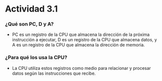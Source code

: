# Actividad 3.1

### ¿Qué son PC, D y A?

- PC es un registro de la CPU que almacena la dirección de la próxima instrucción a ejecutar, D es un registro de la CPU que almacena datos, y A es un registro de la CPU que almacena la dirección de memoria.

### ¿Para qué los usa la CPU?

- La CPU utiliza estos registros como medio para relacionar y procesar datos según las instrucciones que recibe.